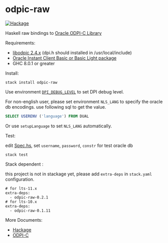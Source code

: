 # odpic-raw

[![Hackage](https://img.shields.io/badge/hackage-v0.2.1-orange.svg)](https://hackage.haskell.org/package/odpic-raw)


Haskell raw bindings to [Oracle ODPI-C Library](https://github.com/oracle/odpi)


Requirements:

  * [libodpic 2.4.x](https://github.com/oracle/odpi/releases) (dpi.h should installed in /usr/local/include)
  * [Oracle Instant Client Basic or Basic Light package](http://www.oracle.com/technetwork/database/features/instant-client/index-097480.html)
  * GHC 8.0.1 or greater
  
Install:

```
stack install odpic-raw
```

Use environment [`DPI_DEBUG_LEVEL`](https://oracle.github.io/odpi/doc/user_guide/debugging.html) to set DPI debug level.

For non-english user, please set environment  `NLS_LANG` to specify the oracle db encodings. use following sql to get the value.
```SQL
SELECT USERENV ('language') FROM DUAL
```
Or use `setupLanguage` to set  `NLS_LANG` automatically.

Test:

edit [Spec.hs](https://github.com/leptonyu/odpic-raw/blob/master/test/Spec.hs), set `username`, `password`, `constr` for test oracle db
```
stack test
```

Stack dependent :

this project is not in stackage yet, please add `extra-deps` in `stack.yaml` configuration.

```
# for lts-11.x
extra-deps:
  - odpic-raw-0.2.1
# for lts-10.x
extra-deps:
  - odpic-raw-0.1.11
```

More Documents:

 * [Hackage](https://hackage.haskell.org/package/odpic-raw)
 * [ODPI-C](https://oracle.github.io/odpi/doc/)
